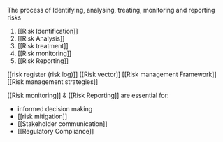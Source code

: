 The process of Identifying, analysing, treating, monitoring and reporting risks

1. [[Risk Identification]]
2. [[Risk Analysis]]
3. [[Risk treatment]]
4. [[Risk monitoring]]
5. [[Risk Reporting]]


[[risk register (risk log)]]
[[Risk vector]]
[[Risk management Framework]]
[[Risk management strategies]]

[[Risk monitoring]] & [[Risk Reporting]] are essential for:
- informed decision making
- [[risk mitigation]]
- [[Stakeholder communication]]
- [[Regulatory Compliance]]